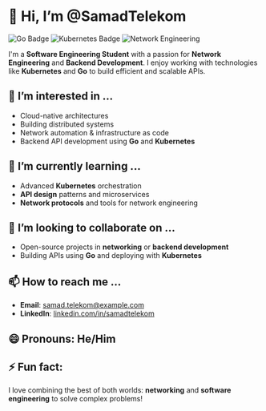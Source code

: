 # 👋 Hi, I’m @SamadTelekom

![Go Badge](https://img.shields.io/badge/Go-00ADD8?style=for-the-badge&logo=go&logoColor=white)
![Kubernetes Badge](https://img.shields.io/badge/Kubernetes-326CE5?style=for-the-badge&logo=kubernetes&logoColor=white)
![Network Engineering](https://img.shields.io/badge/Network%20Engineering-0078D4?style=for-the-badge&logo=cisco&logoColor=white)

I'm a **Software Engineering Student** with a passion for **Network Engineering** and **Backend Development**. I enjoy working with technologies like **Kubernetes** and **Go** to build efficient and scalable APIs.

## 👀 I’m interested in ...
- Cloud-native architectures
- Building distributed systems
- Network automation & infrastructure as code
- Backend API development using **Go** and **Kubernetes**

## 🌱 I’m currently learning ...
- Advanced **Kubernetes** orchestration
- **API design** patterns and microservices
- **Network protocols** and tools for network engineering

## 💞️ I’m looking to collaborate on ...
- Open-source projects in **networking** or **backend development**
- Building APIs using **Go** and deploying with **Kubernetes**

## 📫 How to reach me ...
- **Email**: samad.telekom@example.com
- **LinkedIn**: [linkedin.com/in/samadtelekom](https://linkedin.com/in/samadtelekom)

## 😄 Pronouns: He/Him

## ⚡ Fun fact:
I love combining the best of both worlds: **networking** and **software engineering** to solve complex problems!
